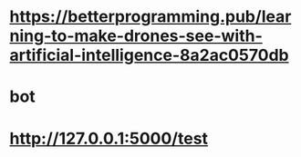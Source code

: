 # https://betterprogramming.pub/learning-to-make-drones-see-with-artificial-intelligence-8a2ac0570db
# bot
# http://127.0.0.1:5000/test
# 

